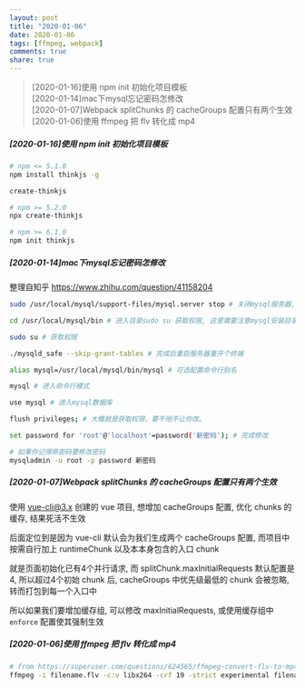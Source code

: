 ```yaml
---
layout: post
title: "2020-01-06"
date: 2020-01-06
tags: [ffmpeg, webpack]
comments: true
share: true
---
```


> [2020-01-16]使用 npm init 初始化项目模板 <br>
> [2020-01-14]mac下mysql忘记密码怎修改 <br>
> [2020-01-07]Webpack splitChunks 的 cacheGroups 配置只有两个生效 <br>
> [2020-01-06]使用 ffmpeg 把 flv 转化成 mp4 <br>

##### [2020-01-16]使用 npm init 初始化项目模板

```bash
# npm <= 5.1.0
npm install thinkjs -g

create-thinkjs

# npm >= 5.2.0
npx create-thinkjs

# npm >= 6.1.0
npm init thinkjs
```

##### [2020-01-14]mac下mysql忘记密码怎修改

整理自知乎 https://www.zhihu.com/question/41158204 

```bash
sudo /usr/local/mysql/support-files/mysql.server stop # 关闭mysql服务器, 也可以在系统偏好里有个MySQL里关闭。

cd /usr/local/mysql/bin # 进入目录sudo su 获取权限, 这里需要注意mysql安装目录可能因版本原因不一致

sudo su # 获取权限

./mysqld_safe --skip-grant-tables # 完成后重启服务器重开个终端

alias mysql=/usr/local/mysql/bin/mysql # 可选配置命令行别名

mysql # 进入命令行模式

use mysql # 进入mysql数据库

flush privileges; # 大概就是获取权限，要不他不让你改。

set password for 'root'@'localhost'=password('新密码'); # 完成修改

# 如果你记得原密码要修改密码
mysqladmin -u root -p password 新密码
```

##### [2020-01-07]Webpack splitChunks 的 cacheGroups 配置只有两个生效

使用 vue-cli@3.x 创建的 vue 项目, 想增加 cacheGroups 配置, 优化 chunks 的缓存, 结果死活不生效

后面定位到是因为 vue-cli 默认会为我们生成两个 cacheGroups 配置, 而项目中按需自行加上 runtimeChunk 以及本本身包含的入口 chunk

就是页面初始化已有4个并行请求, 而 splitChunk.maxInitialRequests 默认配置是4, 所以超过4个初始 chunk 后, cacheGroups 中优先级最低的 chunk 会被忽略, 转而打包到每一个入口中

所以如果我们要增加缓存组, 可以修改 maxInitialRequests, 或使用缓存组中 `enforce` 配置使其强制生效

##### [2020-01-06]使用 ffmpeg 把 flv 转化成 mp4

```bash
# from https://superuser.com/questions/624565/ffmpeg-convert-flv-to-mp4-without-losing-quality
ffmpeg -i filename.flv -c:v libx264 -crf 19 -strict experimental filename.mp4
```
